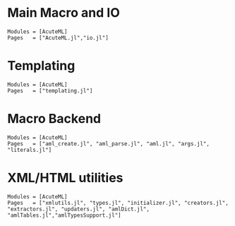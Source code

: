 ```@index
```

# Main Macro and IO

```@autodocs
Modules = [AcuteML]
Pages   = ["AcuteML.jl","io.jl"]
```

# Templating

```@autodocs
Modules = [AcuteML]
Pages   = ["templating.jl"]
```

# Macro Backend

```@autodocs
Modules = [AcuteML]
Pages   = ["aml_create.jl", "aml_parse.jl", "aml.jl", "args.jl", "literals.jl"]
```

# XML/HTML utilities

```@autodocs
Modules = [AcuteML]
Pages   = ["xmlutils.jl", "types.jl", "initializer.jl", "creators.jl", "extractors.jl", "updaters.jl", "amlDict.jl", "amlTables.jl","amlTypesSupport.jl"]
```
